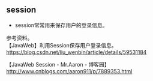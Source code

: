 ## session  

  - session常常用来保存用户的登录信息。

参考资料。  
【JavaWeb】利用Session保存用户登录信息。   
https://blog.csdn.net/liu_wenbin/article/details/59531184

【JavaWeb Session - Mr.Aaron - 博客园】  
http://www.cnblogs.com/aaron911/p/7889353.html

